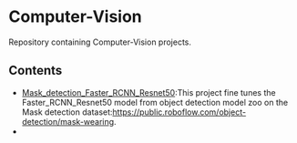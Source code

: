 # Computer-Vision
Repository containing Computer-Vision projects.
## Contents
 - [Mask_detection_Faster_RCNN_Resnet50](https://github.com/Abd-elr4hman/Mask_detection_Faster_RCNN_Resnet50):This project fine tunes the Faster_RCNN_Resnet50 model from object detection model zoo on the Mask detection dataset:https://public.roboflow.com/object-detection/mask-wearing.
 - 
